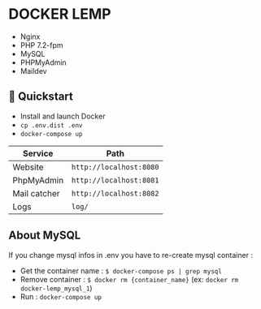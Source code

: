 # DOCKER LEMP
- Nginx
- PHP 7.2-fpm
- MySQL
- PHPMyAdmin
- Maildev

## :rocket: Quickstart 
- Install and launch Docker  
- `cp .env.dist .env`  
- `docker-compose up`

| Service      | Path                    |
| ------------ | ----------------------- |
| Website      | `http://localhost:8080` | 
| PhpMyAdmin   | `http://localhost:8081` |
| Mail catcher | `http://localhost:8082` |
| Logs         | `log/`                  |

## About MySQL
If you change mysql infos in .env you have to re-create mysql container :  
- Get the container name : `$ docker-compose ps | grep mysql`
- Remove container : `$ docker rm {container_name}` (ex: `docker rm docker-lemp_mysql_1`)
- Run : `docker-compose up` 